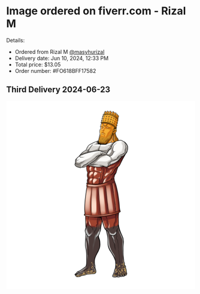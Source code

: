 # Image ordered on fiverr.com - Rizal M

Details:

- Ordered from Rizal M [@masyhurizal](https://www.fiverr.com/masyhurizal/)
- Delivery date: Jun 10, 2024, 12:33 PM
- Total price: $13.05
- Order number: #FO618BFF17582 

## Third Delivery 2024-06-23

![PNG1](B290CDD3-181D-4119-8B07-4B3570E8AEA2.png)
